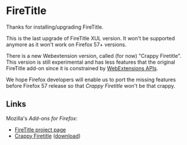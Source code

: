 FireTitle
=========

Thanks for installing/upgrading FireTitle.

This is the last upgrade of FireTitle XUL version. It won't be supported
anymore as it won't work on Firefox 57+ versions.

There is a new Webextension version, called (for now) "Crappy Firetitle". This
version is still experimental and has less features that the original FireTitle
add-on since it is constrained by [WebExtensions
APIs](https://wiki.mozilla.org/WebExtensions).

We hope Firefox developers will enable us to port the missing features before
Firefox 57 release so that _Crappy Firetitle_ won't be that crappy.

## Links

Mozilla's _Add-ons for Firefox_: 

* [FireTitle project page](https://github.com/captnfab/FireTitle)
* [Crappy Firetitle](https://addons.mozilla.org/addon/crappy-firetitle/) ([download](https://addons.mozilla.org/downloads/latest/850618/)) 
